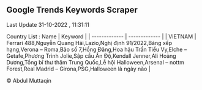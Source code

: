 

## Google Trends Keywords Scraper 
 
Last Update 31-10-2022 , 11:31:11

Country List :
 Name  | Keyword |
| ------------- | ------------- |
| VIETNAM | Ferrari 488,Nguyễn Quang Hải,Lazio,Nghị định 91/2022,Bảng xếp hạng,Verona – Roma,Bão số 7,Hồng Đăng,Hoa hậu Trần Tiểu Vy,Elche – Getafe,Phương Trinh Jolie,Sập cầu Ấn Độ,Kendall Jenner,Ali Hoàng Dương,Tổng bí thư thăm Trung Quốc,Lễ hội Halloween,Arsenal – nottm Forest,Real Madrid – Girona,PSG,Halloween là ngày nào |



© Abdul Muttaqin 

